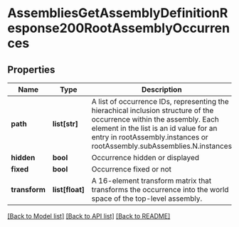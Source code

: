 # AssembliesGetAssemblyDefinitionResponse200RootAssemblyOccurrences

## Properties
Name | Type | Description | Notes
------------ | ------------- | ------------- | -------------
**path** | **list[str]** | A list of occurrence IDs, representing the             hierachical inclusion structure of the occurrence within the assembly. Each element in the list is an             id value for an entry in rootAssembly.instances or rootAssembly.subAssemblies.N.instances | [optional] 
**hidden** | **bool** | Occurrence hidden or displayed | [optional] 
**fixed** | **bool** | Occurrence fixed or not | [optional] 
**transform** | **list[float]** | A 16-element transform matrix that             transforms the occurrence into the world space of the top-level assembly. | [optional] 

[[Back to Model list]](../README.md#documentation-for-models) [[Back to API list]](../README.md#documentation-for-api-endpoints) [[Back to README]](../README.md)


